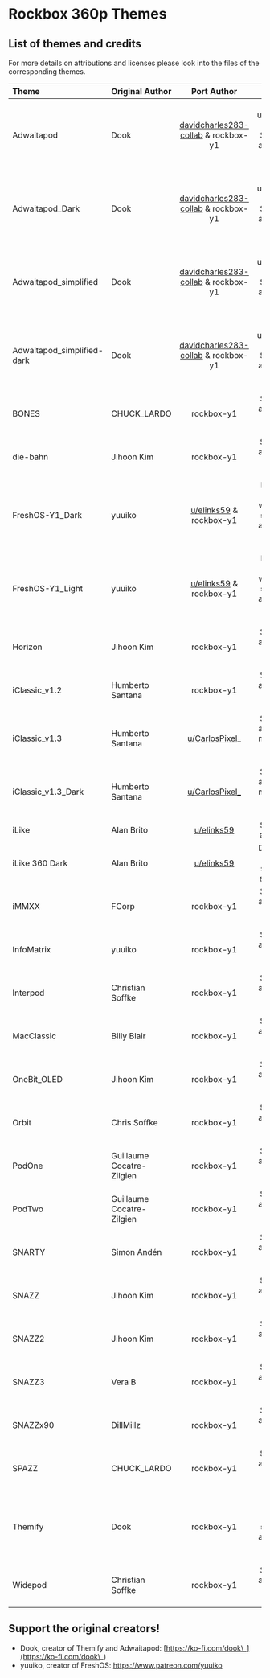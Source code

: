 # Rockbox 360p Themes

## List of themes and credits
For more details on attributions and licenses please look into the files of the corresponding themes.

| Theme | Original Author | Port Author | Changes |
|:-----|:--------|:--------:|:--------:|
| Adwaitapod | Dook | [davidcharles283-collab](https://github.com/davidcharles283-collab) & rockbox-y1 | Remove unsupported features, Scale fonts and images, adjust list padding |
| Adwaitapod_Dark | Dook | [davidcharles283-collab](https://github.com/davidcharles283-collab) & rockbox-y1 | Remove unsupported features, Scale fonts and images, adjust list padding |
| Adwaitapod_simplified | Dook | [davidcharles283-collab](https://github.com/davidcharles283-collab) & rockbox-y1 | Remove unsupported features, Scale fonts and images, adjust list padding |
| Adwaitapod_simplified-dark | Dook | [davidcharles283-collab](https://github.com/davidcharles283-collab) & rockbox-y1 | Remove unsupported features, Scale fonts and images, adjust list padding |
| BONES | CHUCK_LARDO | rockbox-y1 | Scale fonts and images, adjust list padding |
| die-bahn | Jihoon Kim | rockbox-y1 | Scale fonts and images, adjust list padding |
| FreshOS-Y1_Dark | yuuiko | [u/elinks59](https://www.reddit.com/user/elinks59) & rockbox-y1 | Fix original theme to work on Y1, scale fonts and images, adjust list padding |
| FreshOS-Y1_Light | yuuiko | [u/elinks59](https://www.reddit.com/user/elinks59) & rockbox-y1 | Fix original theme to work on Y1, scale fonts and images, adjust list padding |
| Horizon | Jihoon Kim | rockbox-y1 | Scale fonts and images, adjust list padding |
| iClassic_v1.2 | Humberto Santana | rockbox-y1 | Scale fonts and images, adjust list padding |
| iClassic_v1.3 | Humberto Santana | [u/CarlosPixel_](https://www.reddit.com/user/CarlosPixel_) | Scale fonts and images, much better non-latin support |
| iClassic_v1.3_Dark | Humberto Santana | [u/CarlosPixel_](https://www.reddit.com/user/CarlosPixel_) | Scale fonts and images, much better non-latin support |
| iLike | Alan Brito | [u/elinks59](https://www.reddit.com/user/elinks59) | Scale fonts and images |
| iLike 360 Dark | Alan Brito | [u/elinks59](https://www.reddit.com/user/elinks59) | Dark variant of iLike, scale fonts and images |
| iMMXX | FCorp | rockbox-y1 | Scale fonts and images, adjust list padding |
| InfoMatrix | yuuiko | rockbox-y1 | Scale fonts and images, adjust list padding |
| Interpod | Christian Soffke | rockbox-y1 | Scale fonts and images, adjust list padding |
| MacClassic | Billy Blair | rockbox-y1 | Scale fonts and images, adjust list padding |
| OneBit_OLED | Jihoon Kim | rockbox-y1 | Scale fonts and images, adjust list padding |
| Orbit | Chris Soffke | rockbox-y1 | Scale fonts and images, adjust list padding |
| PodOne | Guillaume Cocatre-Zilgien | rockbox-y1 | Scale fonts and images, adjust list padding |
| PodTwo | Guillaume Cocatre-Zilgien | rockbox-y1 | Scale fonts and images, adjust list padding |
| SNARTY | Simon Andén | rockbox-y1 | Scale fonts and images, adjust list padding |
| SNAZZ | Jihoon Kim | rockbox-y1 | Scale fonts and images, adjust list padding |
| SNAZZ2 | Jihoon Kim | rockbox-y1 | Scale fonts and images, adjust list padding |
| SNAZZ3 | Vera B | rockbox-y1 | Scale fonts and images, adjust list padding |
| SNAZZx90 | DillMillz | rockbox-y1 | Scale fonts and images, adjust list padding |
| SPAZZ | CHUCK_LARDO | rockbox-y1 | Scale fonts and images, adjust list padding |
| Themify | Dook | rockbox-y1 | Remove brightness options, scale fonts and images, adjust list padding |
| Widepod | Christian Soffke | rockbox-y1 | Scale fonts and images, adjust list padding |

## Support the original creators!
- Dook, creator of Themify and Adwaitapod: [https://ko-fi.com/dook\_](https://ko-fi.com/dook\_)
- yuuiko, creator of FreshOS: https://www.patreon.com/yuuiko
